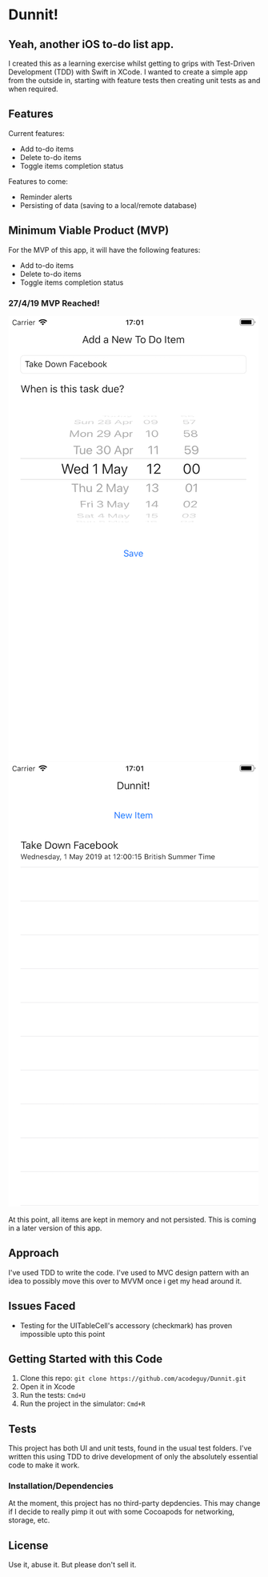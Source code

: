 # Dunnit!
## Yeah, another iOS to-do list app.

I created this as a learning exercise whilst getting to grips with Test-Driven Development (TDD) with Swift in XCode. I wanted to create a simple app from the outside in, starting with feature tests then creating unit tests as and when required.

## Features

Current features:

- Add to-do items
- Delete to-do items
- Toggle items completion status

Features to come:

- Reminder alerts
- Persisting of data (saving to a local/remote database)

## Minimum Viable Product (MVP)
For the MVP of this app, it will have the following features:

- Add to-do items
- Delete to-do items
- Toggle items completion status

### 27/4/19 MVP Reached!
![mvp screenshot](readme-images/20190427-mvp-1.png)
![mvp screenshot](readme-images/20190427-mvp-2.png)

At this point, all items are kept in memory and not persisted. This is coming in a later version of this app.

## Approach

I've used TDD to write the code. I've used to MVC design pattern with an idea to possibly move this over to MVVM once i get my head around it.

## Issues Faced

- Testing for the UITableCell's accessory (checkmark) has proven impossible upto this point 

## Getting Started with this Code

1. Clone this repo: ```git clone https://github.com/acodeguy/Dunnit.git```
2. Open it in Xcode
3. Run the tests: ```Cmd+U```
4. Run the project in the simulator: ```Cmd+R```

## Tests
This project has both UI and unit tests, found in the usual test folders. I've written this using TDD to drive development of only the absolutely essential code to make it work.

### Installation/Dependencies

At the moment, this project has no third-party depdencies. This may change if I decide to really pimp it out with some Cocoapods for networking, storage, etc.

## License

Use it, abuse it. But please don't sell it.
